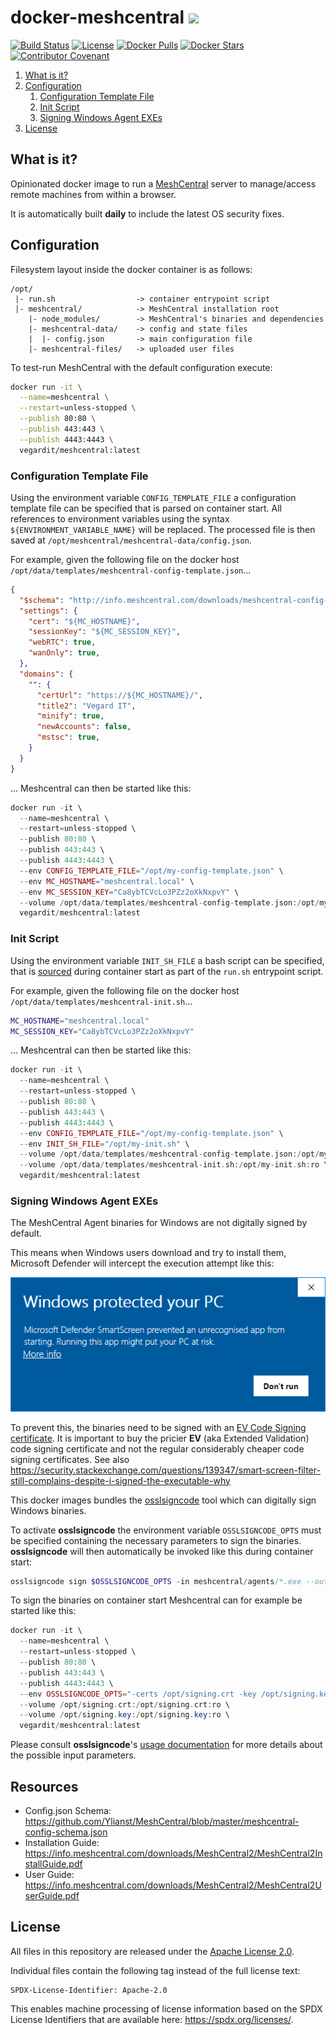# docker-meshcentral <a href="https://github.com/vegardit/docker-meshcentral/" title="GitHub Repo"><img height="30" src="https://raw.githubusercontent.com/simple-icons/simple-icons/develop/icons/github.svg?sanitize=true"></a>

[![Build Status](https://github.com/vegardit/docker-meshcentral/workflows/Build/badge.svg "GitHub Actions")](https://github.com/vegardit/docker-meshcentral/actions?query=workflow%3ABuild)
[![License](https://img.shields.io/github/license/vegardit/docker-meshcentral.svg?label=license)](#license)
[![Docker Pulls](https://img.shields.io/docker/pulls/vegardit/meshcentral.svg)](https://hub.docker.com/r/vegardit/meshcentral)
[![Docker Stars](https://img.shields.io/docker/stars/vegardit/meshcentral.svg)](https://hub.docker.com/r/vegardit/meshcentral)
[![Contributor Covenant](https://img.shields.io/badge/Contributor%20Covenant-v2.1%20adopted-ff69b4.svg)](CODE_OF_CONDUCT.md)

1. [What is it?](#what-is-it)
1. [Configuration](#config)
   1. [Configuration Template File](#config-template-file)
   1. [Init Script](#init-script)
   1. [Signing Windows Agent EXEs](code-signing)
1. [License](#license)


## <a name="what-is-it"></a>What is it?

Opinionated docker image to run a [MeshCentral](https://meshcentral.com/info/) server to manage/access remote machines from within a browser.

It is automatically built **daily** to include the latest OS security fixes.


## <a name="config"></a>Configuration

Filesystem layout inside the docker container is as follows:
```asciidoc
/opt/
 |- run.sh                  -> container entrypoint script
 |- meshcentral/            -> MeshCentral installation root
    |- node_modules/        -> MeshCentral's binaries and dependencies
    |- meshcentral-data/    -> config and state files
    |  |- config.json       -> main configuration file
    |- meshcentral-files/   -> uploaded user files
```

To test-run MeshCentral with the default configuration execute:
```bash
docker run -it \
  --name=meshcentral \
  --restart=unless-stopped \
  --publish 80:80 \
  --publish 443:443 \
  --publish 4443:4443 \
  vegardit/meshcentral:latest
```

### <a name="config-template-file"></a>Configuration Template File

Using the environment variable `CONFIG_TEMPLATE_FILE` a configuration template file can be specified that is parsed on container start.
All references to environment variables using the syntax `${ENVIRONMENT_VARIABLE_NAME}` will be replaced.
The processed file is then saved at `/opt/meshcentral/meshcentral-data/config.json`.

For example, given the following file on the docker host `/opt/data/templates/meshcentral-config-template.json`...
```json
{
  "$schema": "http://info.meshcentral.com/downloads/meshcentral-config-schema.json",
  "settings": {
    "cert": "${MC_HOSTNAME}",
    "sessionKey": "${MC_SESSION_KEY}",
    "webRTC": true,
    "wanOnly": true,
  },
  "domains": {
    "": {
      "certUrl": "https://${MC_HOSTNAME}/",
      "title2": "Vegard IT",
      "minify": true,
      "newAccounts": false,
      "mstsc": true,
    }
  }
}
```

... Meshcentral can then be started like this:
```php
docker run -it \
  --name=meshcentral \
  --restart=unless-stopped \
  --publish 80:80 \
  --publish 443:443 \
  --publish 4443:4443 \
  --env CONFIG_TEMPLATE_FILE="/opt/my-config-template.json" \
  --env MC_HOSTNAME="meshcentral.local" \
  --env MC_SESSION_KEY="Ca8ybTCVcLo3PZz2oXkNxpvY" \
  --volume /opt/data/templates/meshcentral-config-template.json:/opt/my-config-template.json:ro \
  vegardit/meshcentral:latest
```

### Init Script

Using the environment variable `INIT_SH_FILE` a bash script can be specified, that is [sourced](https://linuxize.com/post/bash-source-command/) during container start as part of the `run.sh` entrypoint script.

For example, given the following file on the docker host `/opt/data/templates/meshcentral-init.sh`...
```bash
MC_HOSTNAME="meshcentral.local"
MC_SESSION_KEY="Ca8ybTCVcLo3PZz2oXkNxpvY"
```

... Meshcentral can then be started like this:
```php
docker run -it \
  --name=meshcentral \
  --restart=unless-stopped \
  --publish 80:80 \
  --publish 443:443 \
  --publish 4443:4443 \
  --env CONFIG_TEMPLATE_FILE="/opt/my-config-template.json" \
  --env INIT_SH_FILE="/opt/my-init.sh" \
  --volume /opt/data/templates/meshcentral-config-template.json:/opt/my-config-template.json:ro \
  --volume /opt/data/templates/meshcentral-init.sh:/opt/my-init.sh:ro \
  vegardit/meshcentral:latest
```

### <a name="code-signing"></a>Signing Windows Agent EXEs

The MeshCentral Agent binaries for Windows are not digitally signed by default.

This means when Windows users download and try to install them, Microsoft Defender will intercept the execution attempt like this:

![](docs/SmartScreen.png)

To prevent this, the binaries need to be signed with an [EV Code Signing certificate](https://docs.microsoft.com/en-us/windows-hardware/drivers/dashboard/get-a-code-signing-certificate). It is important to buy the pricier **EV** (aka Extended Validation) code signing certificate and not the regular considerably cheaper code signing certificates. See also https://security.stackexchange.com/questions/139347/smart-screen-filter-still-complains-despite-i-signed-the-executable-why

This docker images bundles the [osslsigncode](https://github.com/mtrojnar/osslsigncode) tool which can digitally sign Windows binaries.

To activate **osslsigncode** the environment variable `OSSLSIGNCODE_OPTS` must be specified containing the necessary parameters to sign the binaries.
**osslsigncode** will then automatically be invoked like this during container start:

```php
osslsigncode sign $OSSLSIGNCODE_OPTS -in meshcentral/agents/*.exe --out -in meshcentral/agents/*-signed.exe
```

To sign the binaries on container start Meshcentral can for example be started like this:
```php
docker run -it \
  --name=meshcentral \
  --restart=unless-stopped \
  --publish 80:80 \
  --publish 443:443 \
  --publish 4443:4443 \
  --env OSSLSIGNCODE_OPTS="-certs /opt/signing.crt -key /opt/signing.key -n 'My Company' -i https://mywebsite.com/" \
  --volume /opt/signing.crt:/opt/signing.crt:ro \
  --volume /opt/signing.key:/opt/signing.key:ro \
  vegardit/meshcentral:latest
```

Please consult **osslsigncode**'s [usage documentation](https://github.com/mtrojnar/osslsigncode#usage) for more details about the possible input parameters.

## Resources

- Config.json Schema: https://github.com/Ylianst/MeshCentral/blob/master/meshcentral-config-schema.json
- Installation Guide: https://info.meshcentral.com/downloads/MeshCentral2/MeshCentral2InstallGuide.pdf
- User Guide: https://info.meshcentral.com/downloads/MeshCentral2/MeshCentral2UserGuide.pdf


## <a name="license"></a>License

All files in this repository are released under the [Apache License 2.0](LICENSE.txt).

Individual files contain the following tag instead of the full license text:
```
SPDX-License-Identifier: Apache-2.0
```

This enables machine processing of license information based on the SPDX License Identifiers that are available here: https://spdx.org/licenses/.
